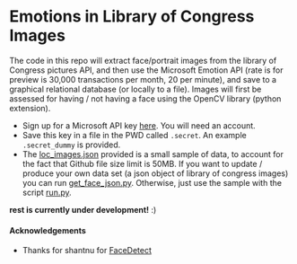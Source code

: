 # Emotions in Library of Congress Images

The code in this repo will extract face/portrait images from the library of Congress pictures API, and then use the Microsoft Emotion API (rate is for preview is 30,000 transactions per month, 20 per minute), and save to a graphical relational database (or locally to a file). Images will first be assessed for having / not having a face using the OpenCV library (python extension).

- Sign up for a Microsoft API key [here](https://www.microsoft.com/cognitive-services/en-us/emotion-api). You will need an account.
- Save this key in a file in the PWD called `.secret`. An example `.secret_dummy` is provided.
- The [loc_images.json](loc_images.json) provided is a small sample of data, to account for the fact that Github file size limit is 50MB. If you want to update / produce your own data set (a json object of library of congress images) you can run [get_face_json.py](get_face_json.py). Otherwise, just use the sample with the script [run.py](run.py).

**rest is currently under development!** :)

#### Acknowledgements
- Thanks for shantnu for [FaceDetect](https://github.com/shantnu/FaceDetect/)
